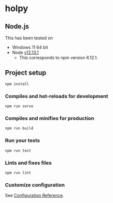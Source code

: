 # holpy
## Node.js
This has been tested on
- Windows 11 64 bit
- Node [v12.13.1](https://nodejs.org/download/release/v12.13.1/)
  - This corresponds to npm version 6.12.1.

## Project setup
```
npm install
```

### Compiles and hot-reloads for development
```
npm run serve
```

### Compiles and minifies for production
```
npm run build
```

### Run your tests
```
npm run test
```

### Lints and fixes files
```
npm run lint
```

### Customize configuration
See [Configuration Reference](https://cli.vuejs.org/config/).
